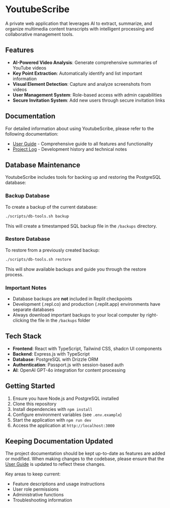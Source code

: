 # YoutubeScribe

A private web application that leverages AI to extract, summarize, and organize multimedia content transcripts with intelligent processing and collaborative management tools.

## Features

- **AI-Powered Video Analysis**: Generate comprehensive summaries of YouTube videos
- **Key Point Extraction**: Automatically identify and list important information
- **Visual Element Detection**: Capture and analyze screenshots from videos
- **User Management System**: Role-based access with admin capabilities
- **Secure Invitation System**: Add new users through secure invitation links

## Documentation

For detailed information about using YoutubeScribe, please refer to the following documentation:

- [User Guide](docs/USER_GUIDE.md) - Comprehensive guide to all features and functionality
- [Project Log](PROJECT_LOG.md) - Development history and technical notes

## Database Maintenance

YoutubeScribe includes tools for backing up and restoring the PostgreSQL database:

### Backup Database

To create a backup of the current database:

```bash
./scripts/db-tools.sh backup
```

This will create a timestamped SQL backup file in the `/backups` directory.

### Restore Database

To restore from a previously created backup:

```bash
./scripts/db-tools.sh restore
```

This will show available backups and guide you through the restore process.

### Important Notes

- Database backups are **not** included in Replit checkpoints
- Development (.repl.co) and production (.replit.app) environments have separate databases
- Always download important backups to your local computer by right-clicking the file in the `/backups` folder

## Tech Stack

- **Frontend**: React with TypeScript, Tailwind CSS, shadcn UI components
- **Backend**: Express.js with TypeScript
- **Database**: PostgreSQL with Drizzle ORM
- **Authentication**: Passport.js with session-based auth
- **AI**: OpenAI GPT-4o integration for content processing

## Getting Started

1. Ensure you have Node.js and PostgreSQL installed
2. Clone this repository
3. Install dependencies with `npm install`
4. Configure environment variables (see `.env.example`)
5. Start the application with `npm run dev`
6. Access the application at `http://localhost:3000`

## Keeping Documentation Updated

The project documentation should be kept up-to-date as features are added or modified. When making changes to the codebase, please ensure that the [User Guide](docs/USER_GUIDE.md) is updated to reflect these changes.

Key areas to keep current:
- Feature descriptions and usage instructions
- User role permissions
- Administrative functions
- Troubleshooting information